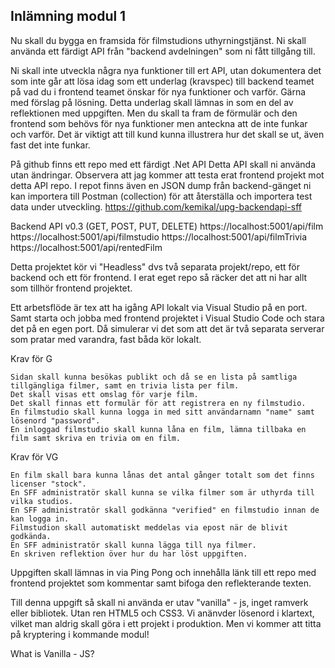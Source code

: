 ## Inlämning modul 1

Nu skall du bygga en framsida för filmstudions uthyrningstjänst. 
Ni skall använda ett färdigt API från "backend avdelningen" som ni fått tillgång till. 

Ni skall inte utveckla några nya funktioner till ert API, utan dokumentera det som inte går att lösa idag som ett underlag (kravspec) till backend teamet på vad du i frontend teamet önskar för nya funktioner och varför. Gärna med förslag på lösning. Detta underlag skall lämnas in som en del av reflektionen med uppgiften.
Men du skall ta fram de förmulär och den frontend som behövs för nya funktioner men anteckna att de inte funkar och varför.
Det är viktigt att till kund kunna illustrera hur det skall se ut, även fast det inte funkar.

På github finns ett repo med ett färdigt .Net API
Detta API skall ni använda utan ändringar. Observera att jag kommer att testa erat frontend projekt mot detta API repo.
I repot finns även en JSON dump från backend-gänget ni kan importera till Postman (collection) för att återställa och importera test data under utveckling.
https://github.com/kemikal/upg-backendapi-sff 

Backend API v0.3 (GET, POST, PUT, DELETE)
https://localhost:5001/api/film
https://localhost:5001/api/filmstudio
https://localhost:5001/api/filmTrivia
https://localhost:5001/api/rentedFilm

Detta projektet kör vi "Headless" dvs två separata projekt/repo, ett för backend och ett för frontend.
I erat eget repo så räcker det att ni har allt som tillhör frontend projektet.

Ett arbetsflöde är tex att ha igång API lokalt via Visual Studio på en port.
Samt starta och jobba med frontend projektet i Visual Studio Code och stara det på en egen port. 
Då simulerar vi det som att det är två separata serverar som pratar med varandra, fast båda kör lokalt.

Krav för G

    Sidan skall kunna besökas publikt och då se en lista på samtliga tillgängliga filmer, samt en trivia lista per film.
    Det skall visas ett omslag för varje film.
    Det skall finnas ett formulär för att registrera en ny filmstudio.
    En filmstudio skall kunna logga in med sitt användarnamn "name" samt lösenord "password".
    En inloggad filmstudio skall kunna låna en film, lämna tillbaka en film samt skriva en trivia om en film.

Krav för VG

    En film skall bara kunna lånas det antal gånger totalt som det finns licenser "stock".
    En SFF administratör skall kunna se vilka filmer som är uthyrda till vilka studios.
    En SFF administratör skall godkänna "verified" en filmstudio innan de kan logga in.
    Filmstudion skall automatiskt meddelas via epost när de blivit godkända.
    En SFF administratör skall kunna lägga till nya filmer.
    En skriven reflektion över hur du har löst uppgiften.

Uppgiften skall lämnas in via Ping Pong och innehålla länk till ett repo med frontend projektet som kommentar samt bifoga den reflekterande texten.

Till denna uppgift så skall ni använda er utav "vanilla" - js, inget ramverk eller bibliotek. 
Utan ren HTML5 och CSS3.
Vi anänvder lösenord i klartext, vilket man aldrig skall göra i ett projekt i produktion. Men vi kommer att titta på kryptering i kommande modul!

What is Vanilla - JS?